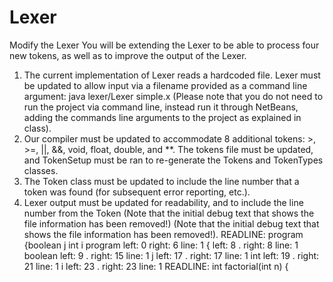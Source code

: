 # Lexer
 Modify the Lexer
You will be extending the Lexer to be able to process four new tokens, as well as to improve the output of the Lexer.
1. The current implementation of Lexer reads a hardcoded file. Lexer must be updated to allow input via a filename provided as a command line argument:
java lexer/Lexer simple.x (Please note that you do not need to run the project via command line, instead run it through NetBeans, adding the commands line arguments to the project as explained in class).
2. Our compiler must be updated to accommodate 8 additional tokens: >, >=, ||, &&, void, float, double, and **. The tokens file must be updated, and TokenSetup must be ran to re-generate the Tokens and TokenTypes classes.
3. The Token class must be updated to include the line number that a token was found (for subsequent error reporting, etc.).
4. Lexer output must be updated for readability, and to include the line number from the Token (Note that the
initial debug text that shows the file information has been removed!) (Note that the initial debug text that shows
  the file information has been removed!).
READLINE:   program {boolean j int i
program   left: 0      right: 6       line: 1
{         left: 8 .    right: 8       line: 1
boolean   left: 9 .    right: 15      line: 1
j         left: 17 .   right: 17      line: 1
int       left: 19 .   right: 21      line: 1
i         left: 23 .   right: 23      line: 1
READLINE:     int factorial(int n) {
